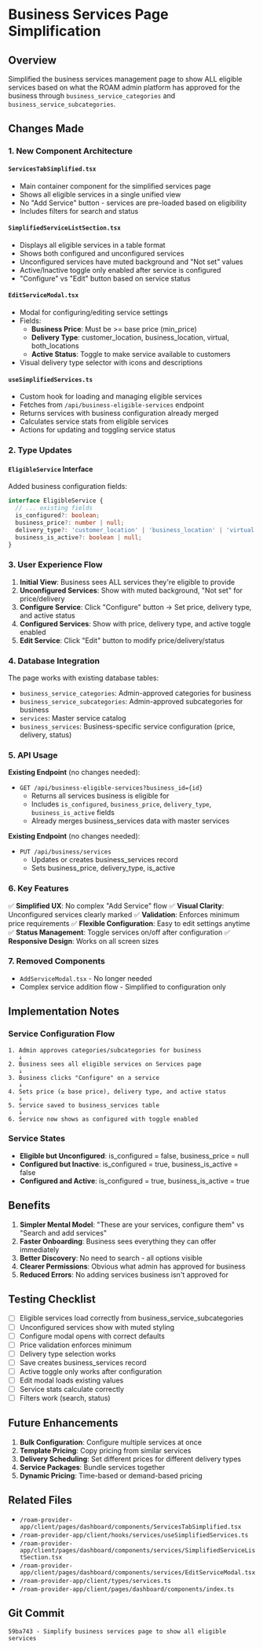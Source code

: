 # Business Services Page Simplification

## Overview
Simplified the business services management page to show ALL eligible services based on what the ROAM admin platform has approved for the business through `business_service_categories` and `business_service_subcategories`.

## Changes Made

### 1. **New Component Architecture**

#### `ServicesTabSimplified.tsx`
- Main container component for the simplified services page
- Shows all eligible services in a single unified view
- No "Add Service" button - services are pre-loaded based on eligibility
- Includes filters for search and status

#### `SimplifiedServiceListSection.tsx`
- Displays all eligible services in a table format
- Shows both configured and unconfigured services
- Unconfigured services have muted background and "Not set" values
- Active/Inactive toggle only enabled after service is configured
- "Configure" vs "Edit" button based on service status

#### `EditServiceModal.tsx`
- Modal for configuring/editing service settings
- Fields:
  - **Business Price**: Must be >= base price (min_price)
  - **Delivery Type**: customer_location, business_location, virtual, both_locations
  - **Active Status**: Toggle to make service available to customers
- Visual delivery type selector with icons and descriptions

#### `useSimplifiedServices.ts`
- Custom hook for loading and managing eligible services
- Fetches from `/api/business-eligible-services` endpoint
- Returns services with business configuration already merged
- Calculates service stats from eligible services
- Actions for updating and toggling service status

### 2. **Type Updates**

#### `EligibleService` Interface
Added business configuration fields:
```typescript
interface EligibleService {
  // ... existing fields
  is_configured?: boolean;
  business_price?: number | null;
  delivery_type?: 'customer_location' | 'business_location' | 'virtual' | 'both_locations' | null;
  business_is_active?: boolean | null;
}
```

### 3. **User Experience Flow**

1. **Initial View**: Business sees ALL services they're eligible to provide
2. **Unconfigured Services**: Show with muted background, "Not set" for price/delivery
3. **Configure Service**: Click "Configure" button → Set price, delivery type, and active status
4. **Configured Services**: Show with price, delivery type, and active toggle enabled
5. **Edit Service**: Click "Edit" button to modify price/delivery/status

### 4. **Database Integration**

The page works with existing database tables:
- `business_service_categories`: Admin-approved categories for business
- `business_service_subcategories`: Admin-approved subcategories for business
- `services`: Master service catalog
- `business_services`: Business-specific service configuration (price, delivery, status)

### 5. **API Usage**

**Existing Endpoint** (no changes needed):
- `GET /api/business-eligible-services?business_id={id}`
  - Returns all services business is eligible for
  - Includes `is_configured`, `business_price`, `delivery_type`, `business_is_active` fields
  - Already merges business_services data with master services

**Existing Endpoint** (no changes needed):
- `PUT /api/business/services`
  - Updates or creates business_services record
  - Sets business_price, delivery_type, is_active

### 6. **Key Features**

✅ **Simplified UX**: No complex "Add Service" flow
✅ **Visual Clarity**: Unconfigured services clearly marked
✅ **Validation**: Enforces minimum price requirements
✅ **Flexible Configuration**: Easy to edit settings anytime
✅ **Status Management**: Toggle services on/off after configuration
✅ **Responsive Design**: Works on all screen sizes

### 7. **Removed Components**

- `AddServiceModal.tsx` - No longer needed
- Complex service addition flow - Simplified to configuration only

## Implementation Notes

### Service Configuration Flow
```
1. Admin approves categories/subcategories for business
   ↓
2. Business sees all eligible services on Services page
   ↓
3. Business clicks "Configure" on a service
   ↓
4. Sets price (≥ base price), delivery type, and active status
   ↓
5. Service saved to business_services table
   ↓
6. Service now shows as configured with toggle enabled
```

### Service States
- **Eligible but Unconfigured**: is_configured = false, business_price = null
- **Configured but Inactive**: is_configured = true, business_is_active = false
- **Configured and Active**: is_configured = true, business_is_active = true

## Benefits

1. **Simpler Mental Model**: "These are your services, configure them" vs "Search and add services"
2. **Faster Onboarding**: Business sees everything they can offer immediately
3. **Better Discovery**: No need to search - all options visible
4. **Clearer Permissions**: Obvious what admin has approved for business
5. **Reduced Errors**: No adding services business isn't approved for

## Testing Checklist

- [ ] Eligible services load correctly from business_service_subcategories
- [ ] Unconfigured services show with muted styling
- [ ] Configure modal opens with correct defaults
- [ ] Price validation enforces minimum
- [ ] Delivery type selection works
- [ ] Save creates business_services record
- [ ] Active toggle only works after configuration
- [ ] Edit modal loads existing values
- [ ] Service stats calculate correctly
- [ ] Filters work (search, status)

## Future Enhancements

1. **Bulk Configuration**: Configure multiple services at once
2. **Template Pricing**: Copy pricing from similar services
3. **Delivery Scheduling**: Set different prices for different delivery types
4. **Service Packages**: Bundle services together
5. **Dynamic Pricing**: Time-based or demand-based pricing

## Related Files

- `/roam-provider-app/client/pages/dashboard/components/ServicesTabSimplified.tsx`
- `/roam-provider-app/client/hooks/services/useSimplifiedServices.ts`
- `/roam-provider-app/client/pages/dashboard/components/services/SimplifiedServiceListSection.tsx`
- `/roam-provider-app/client/pages/dashboard/components/services/EditServiceModal.tsx`
- `/roam-provider-app/client/types/services.ts`
- `/roam-provider-app/client/pages/dashboard/components/index.ts`

## Git Commit

```
59ba743 - Simplify business services page to show all eligible services
```
